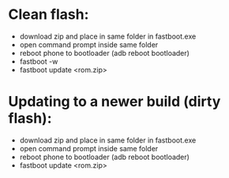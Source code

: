 # Clean flash:
* download zip and place in same folder in fastboot.exe 
* open command prompt inside same folder
* reboot phone to bootloader (adb reboot bootloader)
* fastboot -w
* fastboot update <rom.zip>

# Updating to a newer build (dirty flash):
* download zip and place in same folder in fastboot.exe 
* open command prompt inside same folder
* reboot phone to bootloader (adb reboot bootloader)
* fastboot update <rom.zip>
